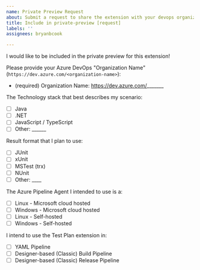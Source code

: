 ```yaml
---
name: Private Preview Request
about: Submit a request to share the extension with your devops organization
title: Include in private-preview [request]
labels: ''
assignees: bryanbcook

---
```

I would like to be included in the private preview for this extension!

Please provide your Azure DevOps "Organization Name" (`https://dev.azure.com/<organization-name>`):

- (required) Organization Name: https://dev.azure.com/_______

The Technology stack that best describes my scenario:

- [ ] Java
- [ ] .NET
- [ ] JavaScript / TypeScript
- [ ] Other: ______

Result format that I plan to use:

- [ ] JUnit
- [ ] xUnit
- [ ] MSTest (trx)
- [ ] NUnit
- [ ] Other: ____

The Azure Pipeline Agent I intended to use is a:

- [ ] Linux - Microsoft cloud hosted
- [ ] Windows - Microsoft cloud hosted
- [ ] Linux - Self-hosted
- [ ] Windows - Self-hosted

I intend to use the Test Plan extension in:

- [ ] YAML Pipeline
- [ ] Designer-based (Classic) Build Pipeline
- [ ] Designer-based (Classic) Release Pipeline
